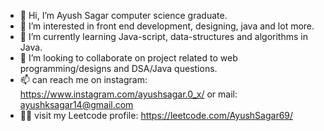 - 👋 Hi, I’m Ayush Sagar computer science graduate.
- 👀 I’m interested in front end development, designing, java and lot more.
- 🌱 I’m currently learning Java-script, data-structures and algorithms in Java.
- 💞️ I’m looking to collaborate on project related to web programming/designs and DSA/Java questions.
- 📫 can reach me on instagram: https://www.instagram.com/ayushsagar.0_x/ or mail: ayushksagar14@gmail.com
- 🧑‍💻 visit my Leetcode profile: https://leetcode.com/AyushSagar69/

<!---
itsmeAYUSH/itsmeAYUSH is a ✨ special ✨ repository because its `README.md` (this file) appears on your GitHub profile.
You can click the Preview link to take a look at your changes.
--->
